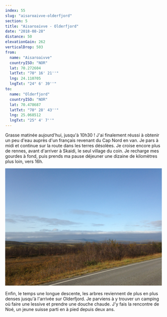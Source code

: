 ```yaml
---
index: 55
slug: "aisaroaivve-olderfjord"
section: 5
title: "Aisaroaivve - Olderfjord"
date: "2018-08-28"
distance: 50
elevationGain: 262
verticalDrop: 503
from:
  name: "Aisaroaivve"
  countryISO: "NOR"
  lat: 70.272604
  latTxt: "70° 16' 21''"
  lng: 24.110705
  lngTxt: "24° 6' 39''"
to:
  name: "Olderfjord"
  countryISO: "NOR"
  lat: 70.478687
  latTxt: "70° 28' 43''"
  lng: 25.068512
  lngTxt: "25° 4' 7''"
---
```


Grasse matinée aujourd'hui, jusqu'à 10h30 ! J'ai finalement réussi à obtenir un peu d'eau auprès d'un français revenant du Cap Nord en van. Je pars à midi et continue sur la route dans les terres désolées. Je croise encore plus de rennes, avant d'arriver à Skaidi, le seul village du coin. Je recharge mes gourdes à fond, puis prends ma pause déjeuner une dizaine de kilomètres plus loin, vers 16h.

![](../images/IMG_2386.jpg)

Enfin, le temps une longue descente, les arbres reviennent de plus en plus denses jusqu'à l'arrivée sur Olderfjord. Je parviens à y trouver un camping où faire une lessive et prendre une douche chaude. J'y fais la rencontre de Noé, un jeune suisse parti en à pied depuis deux ans.